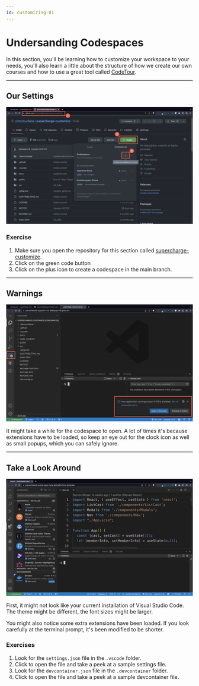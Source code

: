 ```yaml
---
id: customizing-01
---
```


# Undersanding Codespaces

In this section, you'll be learning how to customize your workspace to your needs, you'll also learn a little about the structure of how we create our own courses and how to use a great tool called [CodeTour]( https://marketplace.visualstudio.com/items?itemName=vsls-contrib.codetour).

---

## Our Settings

[![CodeSpaces](screenshots/codespace_supercharge_customize.png)](https://github.com/octocloudlabs/supercharge-customize)

 
### Exercise

1. Make sure you open the repository for this section called [supercharge-customize](https://github.com/octocloudlabs/supercharge-customize).
1. Click on the green code button
1. Click on the plus icon to create a codespace in the main branch.

---

## Warnings
![Startup Warnings](screenshots/codespace_start_warnings.png)

It might take a while for the codespace to open. A lot of times it's because extensions have to be loaded, so keep an eye out for the clock icon as well as small popups, which you can safely ignore.

---

## Take a Look Around

![CodeSpaces](screenshots/codespace_start.png)

First, it might not look like your current installation of Visual Studio Code. The theme might be different, the font sizes might be larger. 

You might also notice some extra extensions have been loaded. If you look carefully at the terminal prompt, it's been modified to be shorter.

### Exercises

1. Look for the `settings.json` file in the `.vscode` folder.
1. Click to open the file and take a peek at a sample settings file.
1. Look for the `devcontainer.json` file in the `.devcontainer` folder.
1. Click to open the file and take a peek at a sample devcontainer file.